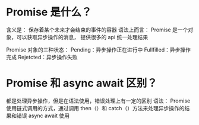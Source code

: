 # Promise 是什么？

含义是： 保存着某个未来才会结束的事件的容器
语法上而言： Promise 是一个对象，可以获取异步操作的消息， 提供很多的 api 统一处理结果

Promise 对象的三种状态：
Pending：异步操作正在进行中
Fullfilled：异步操作完成
Rejetcted：异步操作失败

# Promise 和 async await 区别？

都是处理异步操作，但是在语法使用，错误处理上有一定的区别
语法：
Promise 使用链式调用的方式，通过调用 then（）和 catch（）方法来处理异步操作的结果和错误
async await 使用
